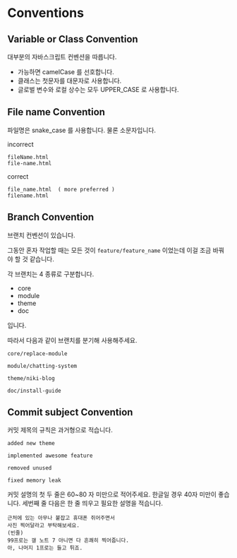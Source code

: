 # Conventions

## Variable or Class Convention

대부분의 자바스크립트 컨벤션을 따릅니다.

- 가능하면 camelCase 를 선호합니다.
- 클래스는 첫문자를 대문자로 사용합니다.
- 글로벌 변수와 로컬 상수는 모두 UPPER_CASE 로 사용합니다.

## File name Convention

파일명은 snake_case 를 사용합니다. 물론 소문자입니다.

incorrect

```
fileName.html
file-name.html
```

correct

```
file_name.html  ( more preferred )
filename.html
```

## Branch Convention

 브랜치 컨벤션이 있습니다.
 
 그동안 혼자 작업할 때는 모든 것이 `feature/feature_name` 이었는데 이걸 조금 바꿔야 할 것 같습니다.
 
 각 브랜치는 4 종류로 구분합니다.
 
 - core
 - module
 - theme
 - doc
 
 입니다.
 
 따라서 다음과 같이 브랜치를 분기해 사용해주세요.
 
 `core/replace-module`
 
 `module/chatting-system`
 
 `theme/niki-blog`
 
 `doc/install-guide`
  
## Commit subject Convention
 
 커밋 제목의 규칙은 과거형으로 적습니다.
 
 `added new theme`
 
 `implemented awesome feature`
 
 `removed unused`
 
 `fixed memory leak`
 
 커밋 설명의 첫 두 줄은 60~80 자 미만으로 적어주세요. 한글일 경우 40자 미만이 좋습니다. 세번째 줄 다음은 한 줄 띄우고 필요한 설명을 적습니다.
 
 ```
 근처에 있는 아무나 붙잡고 휴대폰 쥐어주면서 
 사진 찍어달라고 부탁해보세요.
 (빈줄)
 99프로는 갤 노트 7 아니면 다 흔쾌히 찍어줍니다.
 아, 나머지 1프로는 들고 튀죠.
 ```
